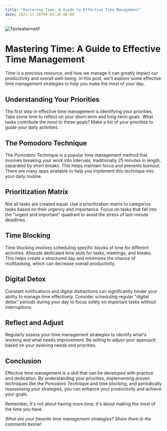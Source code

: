 ```yaml
---
title: "Mastering Time: A Guide to Effective Time Management"
date: 2022-11-20T09:03:20-08:00
---
```


![Textealternatif](https://images.unsplash.com/photo-1682686581427-7c80ab60e3f3?w=500auto=format&fit=crop&q=60&ixlib=rb-4.0.3&ixid=M3wxMjA3fDF8MHxlZGl0b3JpYWwtZmVlZHwxfHx8ZW58MHx8fHx8 "Titre de l'image")

# Mastering Time: A Guide to Effective Time Management

Time is a precious resource, and how we manage it can greatly impact our productivity and overall well-being. In this post, we'll explore some effective time management strategies to help you make the most of your day.

## Understanding Your Priorities

The first step in effective time management is identifying your priorities. Take some time to reflect on your short-term and long-term goals. What tasks contribute the most to these goals? Make a list of your priorities to guide your daily activities.

## The Pomodoro Technique

The Pomodoro Technique is a popular time management method that involves breaking your work into intervals, traditionally 25 minutes in length, separated by short breaks. This helps maintain focus and prevents burnout. There are many apps available to help you implement this technique into your daily routine.

## Prioritization Matrix

Not all tasks are created equal. Use a prioritization matrix to categorize tasks based on their urgency and importance. Focus on tasks that fall into the "urgent and important" quadrant to avoid the stress of last-minute deadlines.

## Time Blocking

Time blocking involves scheduling specific blocks of time for different activities. Allocate dedicated time slots for tasks, meetings, and breaks. This helps create a structured day and minimizes the chance of multitasking, which can decrease overall productivity.

## Digital Detox

Constant notifications and digital distractions can significantly hinder your ability to manage time effectively. Consider scheduling regular "digital detox" periods during your day to focus solely on important tasks without interruptions.

## Reflect and Adjust

Regularly assess your time management strategies to identify what's working and what needs improvement. Be willing to adjust your approach based on your evolving needs and priorities.

## Conclusion

Effective time management is a skill that can be developed with practice and dedication. By understanding your priorities, implementing proven techniques like the Pomodoro Technique and time blocking, and periodically reassessing your strategies, you can enhance your productivity and achieve your goals.

Remember, it's not about having more time; it's about making the most of the time you have.

_What are your favorite time management strategies? Share them in the comments below!_

<style>
  .heading1 {
    color: red;
    font-weight: 700;
    font-size: 35px;
  }
  .heading2 {
    color: blue;
    font-weight: 700;
    font-size: 30px;
  }
</style>
